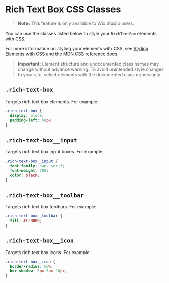 <!-- This article was published using the Doc Push single-sourcing tool. Any changes to this article MUST be made in the source file. Find it at www.github.com/wix-private/velo-docs.-->

# Rich Text Box CSS Classes

> **Note:** This feature is only available to Wix Studio users.

You can use the classes listed below
to style your `RichTextBox` elements with CSS.

For more information on styling your elements with CSS, see
[Styling Elements with CSS]($w/styling-elements-with-css) and the
[MDN CSS reference docs](https://developer.mozilla.org/en-US/docs/Learn/CSS).

<blockquote class="important">

__Important:__
Element structure and undocumented class names
may change without advance warning.
To avoid unintended style changes to your site,
select elements with the documented class names only.

</blockquote>

## `.rich-text-box`

Targets rich text box elements.
For example:

```css
.rich-text-box {
  display: block;
  padding-left: 50px;
}
```

## `.rich-text-box__input`

Targets rich text box input boxes.
For example:

```css
.rich-text-box__input {
  font-family: sans-serif;
  font-weight: 700;
  color: black;
}
```

## `.rich-text-box__toolbar`

Targets rich text box toolbars.
For example:

```css
.rich-text-box__toolbar {
  fill: #FF0000;
}
```

## `.rich-text-box__icon`

Targets rich text box icons.
For example:

```css
.rich-text-box__icon {
  border-radius: 50%;
  box-shadow: 5px 5px 10px;
}
```
